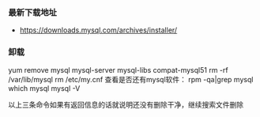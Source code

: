 ### 最新下载地址
- https://downloads.mysql.com/archives/installer/
### 卸载

yum remove mysql mysql-server mysql-libs compat-mysql51
rm -rf /var/lib/mysql
rm /etc/my.cnf
查看是否还有mysql软件：
rpm -qa|grep mysql
which mysql
mysql -V


以上三条命令如果有返回信息的话就说明还没有删除干净，继续搜索文件删除

